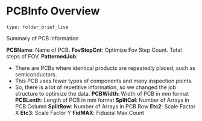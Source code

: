 # PCBInfo Overview
 
```ccard
type: folder_brief_live
```
 

Summary of PCB information

**PCBName**: Name of PCB.
**FovStepCnt**: Optimize Fov Step Count. Total steps of FOV.
**PatternedJob**: 
- There are PCBs where identical products are repeatedly placed, such as semiconductors.  
- This PCB uses fewer types of components and many inspection points.  
- So, there is a lot of repetitive information, so we changed the job structure to optimize the data.
**PCBWidth**: Width of PCB in mm format
**PCBLenth**: Length of PCB in mm format
**SplitCol**: Number of Arrays in PCB Column
**SplitRow**: Number of Arrays in PCB Row
**Etc2**: Scale Factor X
**Etc3**: Scale Factor Y
**FidMAX**:  Fiducial Max Count